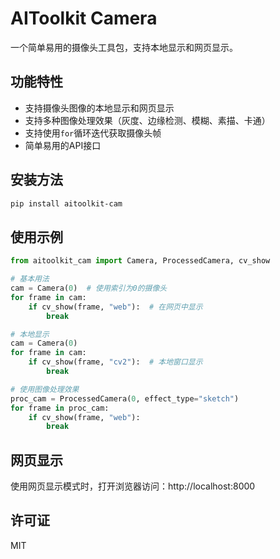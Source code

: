 # AIToolkit Camera

一个简单易用的摄像头工具包，支持本地显示和网页显示。

## 功能特性

- 支持摄像头图像的本地显示和网页显示
- 支持多种图像处理效果（灰度、边缘检测、模糊、素描、卡通）
- 支持使用`for`循环迭代获取摄像头帧
- 简单易用的API接口

## 安装方法

```bash
pip install aitoolkit-cam
```

## 使用示例

```python
from aitoolkit_cam import Camera, ProcessedCamera, cv_show

# 基本用法
cam = Camera(0)  # 使用索引为0的摄像头
for frame in cam:
    if cv_show(frame, "web"):  # 在网页中显示
        break

# 本地显示
cam = Camera(0)
for frame in cam:
    if cv_show(frame, "cv2"):  # 本地窗口显示
        break

# 使用图像处理效果
proc_cam = ProcessedCamera(0, effect_type="sketch")
for frame in proc_cam:
    if cv_show(frame, "web"):
        break
```

## 网页显示

使用网页显示模式时，打开浏览器访问：http://localhost:8000

## 许可证

MIT 